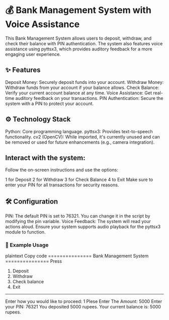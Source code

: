 # 💰 Bank Management System with Voice Assistance
This Bank Management System allows users to deposit, withdraw, and check their balance with PIN authentication. The system also features voice assistance using pyttsx3, which provides auditory feedback for a more engaging user experience.

## ✨ Features
Deposit Money: Securely deposit funds into your account.
Withdraw Money: Withdraw funds from your account if your balance allows.
Check Balance: Verify your current account balance at any time.
Voice Assistance: Get real-time auditory feedback on your transactions.
PIN Authentication: Secure the system with a PIN to protect your account.
## ⚙️ Technology Stack
Python: Core programming language.
pyttsx3: Provides text-to-speech functionality.
cv2 (OpenCV): While imported, it's currently unused and can be removed or used for future enhancements (e.g., camera integration).


 ## Interact with the system:
Follow the on-screen instructions and use the options:

1 for Deposit
2 for Withdraw
3 for Check Balance
4 to Exit
Make sure to enter your PIN for all transactions for security reasons.

## 🛠️ Configuration
PIN: The default PIN is set to 76321. You can change it in the script by modifying the pin variable.
Voice Feedback: The system will read your actions aloud. Ensure your system supports audio playback for the pyttsx3 module to function.
### 📝 Example Usage
plaintext
Copy code
=============== Bank Management System ===============
Press
 1. Deposit
 2. Withdraw
 3. Check balance
 4. Exit
-------------------------------------------------
Enter how you would like to proceed: 1
Plese Enter The Amount: 5000
Enter your PIN: 76321
You deposited 5000 rupees.
Your current balance is: 5000 rupees.
